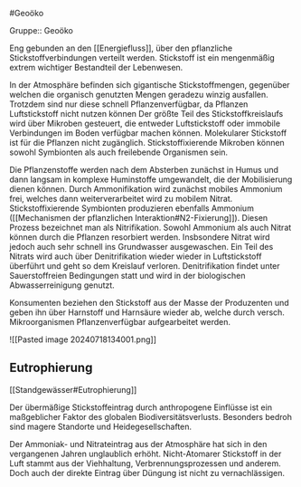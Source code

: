 #Geoöko 

Gruppe:: Geoöko

Eng gebunden an den [[Energiefluss]], über den pflanzliche Stickstoffverbindungen verteilt werden. Stickstoff ist ein mengenmäßig extrem wichtiger Bestandteil der Lebenwesen. 

In der Atmosphäre befinden sich gigantische Stickstoffmengen, gegenüber welchen die organisch genutzten Mengen geradezu winzig ausfallen. Trotzdem sind nur diese schnell Pflanzenverfügbar, da Pflanzen Luftstickstoff nicht nutzen können Der größte Teil des Stickstoffkreislaufs wird über Mikroben gesteuert, die entweder Luftstickstoff oder immobile Verbindungen im Boden verfügbar machen können. Molekularer Stickstoff ist für die Pflanzen nicht zugänglich. Stickstoffixierende Mikroben können sowohl Symbionten als auch freilebende Organismen sein.

Die Pflanzenstoffe werden nach dem Absterben zunächst in Humus und dann langsam in komplexe Huminstoffe umgewandelt, die der Mobilisierung dienen können. Durch Ammonifikation wird zunächst mobiles Ammonium frei, welches dann weiterverarbeitet wird zu mobilem Nitrat. Stickstoffixierende Symbionten produzieren ebenfalls Ammonium ([[Mechanismen der pflanzlichen Interaktion#N2-Fixierung]]). Diesen Prozess bezeichnet man als Nitrifikation.  Sowohl Ammonium als auch Nitrat können durch die Pflanzen resorbiert werden. Insbsondere Nitrat wird jedoch auch sehr schnell ins Grundwasser ausgewaschen. Ein Teil des Nitrats wird auch über Denitrifikation wieder wieder in Luftstickstoff überführt und geht so dem Kreislauf verloren. Denitrifikation findet unter Sauerstoffreien Bedingungen statt und wird in der biologischen Abwasserreinigung genutzt.

Konsumenten beziehen den Stickstoff aus der Masse der Produzenten und geben ihn über Harnstoff und Harnsäure wieder ab, welche durch versch. Mikroorganismen Pflanzenverfügbar aufgearbeitet werden.

![[Pasted image 20240718134001.png]]

## Eutrophierung

[[Standgewässer#Eutrophierung]]

Der übermäßige Stickstoffeintrag durch anthropogene Einflüsse ist ein maßgeblicher Faktor des globalen Biodiversitätsverlusts. Besonders bedroh sind magere Standorte und Heidegesellschaften.

Der Ammoniak- und Nitrateintrag aus der Atmosphäre hat sich in den vergangenen Jahren unglaublich erhöht. Nicht-Atomarer Stickstoff in der Luft stammt aus der Viehhaltung, Verbrennungsprozessen und anderem. Doch auch der direkte Eintrag über Düngung ist nicht zu vernachlässigen.